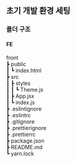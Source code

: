## 초기 개발 환경 세팅

### 폴더 구조
#### FE
front <br>
 ┣ public <br>
 ┃ ┗ index.html <br>
 ┣ src <br>
 ┃ ┣ styles <br>
 ┃ ┃ ┗ Theme.js <br>
 ┃ ┣ App.jsx <br>
 ┃ ┗ index.js <br>
 ┣ .eslintignore <br>
 ┣ .eslintrc <br>
 ┣ .gitignore <br>
 ┣ .prettierignore <br>
 ┣ .prettierrc <br>
 ┣ package.json <br>
 ┣ README.md <br>
 ┗ yarn.lock <br>
